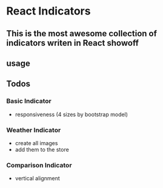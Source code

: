 React Indicators
================
This is the most awesome collection of indicators writen in React
showoff
-------

usage
-----

Todos
-----
### Basic Indicator
* responsiveness (4 sizes by bootstrap model)

### Weather Indicator
* create all images
* add them to the store

### Comparison Indicator
* vertical alignment
